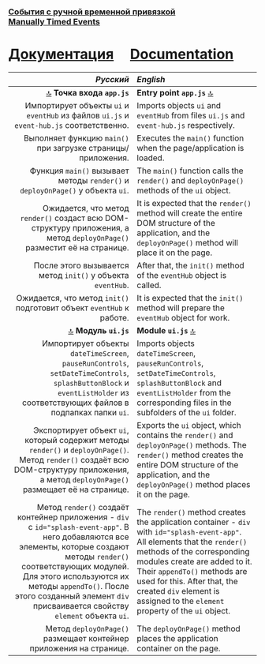 ### [События с ручной временной привязкой](https://github.com/UniBreakfast/manually-timed-events) &nbsp; &nbsp; [Manually&nbsp;Timed&nbsp;Events](https://github.com/UniBreakfast/manually-timed-events)

<div id="header"></div>

# [Документация](https://github.com/UniBreakfast/manually-timed-events/tree/main/docs) &nbsp; &nbsp; [Documentation](http://unibreakfast.github.io/manually-timed-events/tree/main/docs)

| *Русский* | *English* |
|-:|:-|
| [🔝](#header) **Точка входа `app.js`** | **Entry point `app.js`** [🔝](#header) |
| Импортирует объекты `ui` и `eventHub` из файлов `ui.js` и `event-hub.js` соответственно. | Imports objects `ui` and `eventHub` from files `ui.js` and `event-hub.js` respectively. |
| Выполняет функцию `main()` при загрузке страницы/приложения. | Executes the `main()` function when the page/application is loaded. |
| Функция `main()` вызывает методы `render()` и `deployOnPage()` у объекта `ui`. | The `main()` function calls the `render()` and `deployOnPage()` methods of the `ui` object. |
| Ожидается, что метод `render()` создаст всю DOM-структуру приложения, а метод `deployOnPage()` разместит её на странице. | It is expected that the `render()` method will create the entire DOM structure of the application, and the `deployOnPage()` method will place it on the page. |
| После этого вызывается метод `init()` у объекта `eventHub`. | After that, the `init()` method of the `eventHub` object is called. |
| Ожидается, что метод `init()` подготовит объект `eventHub` к работе. | It is expected that the `init()` method will prepare the `eventHub` object for work. |
| [🔝](#header) **Модуль `ui.js`** | **Module `ui.js`** [🔝](#header) |
| Импортирует объекты `dateTimeScreen`, `pauseRunControls`, `setDateTimeControls`, `splashButtonBlock` и `eventListHolder` из соответствующих файлов в подпапках папки `ui`. | Imports objects `dateTimeScreen`, `pauseRunControls`, `setDateTimeControls`, `splashButtonBlock` and `eventListHolder` from the corresponding files in the subfolders of the `ui` folder. |
| Экспортирует объект `ui`, который содержит методы `render()` и `deployOnPage()`. Метод `render()` создаёт всю DOM-структуру приложения, а метод `deployOnPage()` размещает её на странице. | Exports the `ui` object, which contains the `render()` and `deployOnPage()` methods. The `render()` method creates the entire DOM structure of the application, and the `deployOnPage()` method places it on the page. |
| Метод `render()` создаёт контейнер приложения - `div` с `id="splash-event-app"`. В него добавляются все элементы, которые создают методы `render()` соответствующих модулей. Для этого используются их методы `appendTo()`. После этого созданный элемент `div` присваивается свойству `element` объекта `ui`. | The `render()` method creates the application container - `div` with `id="splash-event-app"`. All elements that the `render()` methods of the corresponding modules create are added to it. Their `appendTo()` methods are used for this. After that, the created `div` element is assigned to the `element` property of the `ui` object. |
| Метод `deployOnPage()` размещает контейнер приложения на странице. | The `deployOnPage()` method places the application container on the page. |
